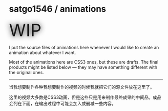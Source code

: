 satgo1546 / animations
======================

<span style="font-size: 400%; text-shadow: 0px 0px .3em currentcolor;">WIP</span>

I put the source files of animations here whenever I would like to create an animation about whatever I want.

Most of the animations here are CSS3 ones, but these are drafts. The final products might be listed below — they may have something different with the original ones.

----------

当我想要制作各种我想要制作的视频的时候我就把它们的源文件放在这里了。

这里的视频大多数是CSS3动画，但是这些只是用来制作最终成果的中间品。成品会列在下面，在输出过程中可能会加入或删减一些内容。
